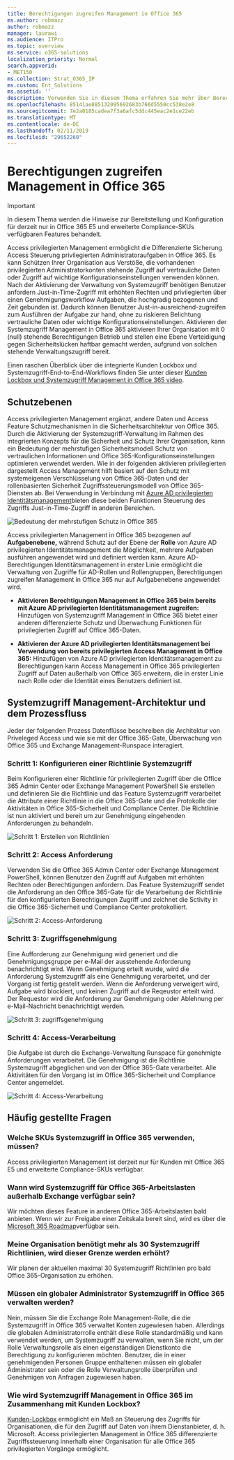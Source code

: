 ```yaml
---
title: Berechtigungen zugreifen Management in Office 365
ms.author: robmazz
author: robmazz
manager: laurawi
ms.audience: ITPro
ms.topic: overview
ms.service: o365-solutions
localization_priority: Normal
search.appverid:
- MET150
ms.collection: Strat_O365_IP
ms.custom: Ent_Solutions
ms.assetid: ''
description: Verwenden Sie in diesem Thema erfahren Sie mehr über Berechtigungen Zugriff auf Management in Office 365
ms.openlocfilehash: 85141ae885132095692683b766d5550cc538e2e8
ms.sourcegitcommit: 7e2a0185cadea7f3a6afc5ddc445eac2e1ce22eb
ms.translationtype: MT
ms.contentlocale: de-DE
ms.lasthandoff: 02/11/2019
ms.locfileid: "29652260"
---
```

# <a name="privileged-access-management-in-office-365"></a>Berechtigungen zugreifen Management in Office 365

> [!IMPORTANT]
> In diesem Thema werden die Hinweise zur Bereitstellung und Konfiguration für derzeit nur in Office 365 E5 und erweiterte Compliance-SKUs verfügbaren Features behandelt.

Access privilegierten Management ermöglicht die Differenzierte Sicherung Access Steuerung privilegierten Administratoraufgaben in Office 365. Es kann Schützen Ihrer Organisation aus Verstöße, die vorhandenen privilegierten Administratorkonten stehende Zugriff auf vertrauliche Daten oder Zugriff auf wichtige Konfigurationseinstellungen verwenden können. Nach der Aktivierung der Verwaltung von Systemzugriff benötigen Benutzer anfordern Just-in-Time-Zugriff mit erhöhten Rechten und privilegierten über einen Genehmigungsworkflow Aufgaben, die hochgradig bezogenen und Zeit gebunden ist. Dadurch können Benutzer Just-in-ausreichend-zugreifen zum Ausführen der Aufgabe zur hand, ohne zu riskieren Belichtung vertrauliche Daten oder wichtige Konfigurationseinstellungen. Aktivieren der Systemzugriff Management in Office 365 aktivieren Ihrer Organisation mit 0 (null) stehende Berechtigungen Betrieb und stellen eine Ebene Verteidigung gegen Sicherheitslücken haftbar gemacht werden, aufgrund von solchen stehende Verwaltungszugriff bereit.

Einen raschen Überblick über die integrierte Kunden Lockbox und Systemzugriff-End-to-End-Workflows finden Sie unter dieser [Kunden Lockbox und Systemzugriff Management in Office 365 video](https://go.microsoft.com/fwlink/?linkid=2066800).

## <a name="layers-of-protection"></a>Schutzebenen

Access privilegierten Management ergänzt, andere Daten und Access Feature Schutzmechanismen in die Sicherheitsarchitektur von Office 365. Durch die Aktivierung der Systemzugriff-Verwaltung im Rahmen des integrierten Konzepts für die Sicherheit und Schutz Ihrer Organisation, kann ein Bedeutung der mehrstufigen Sicherheitsmodell Schutz von vertraulichen Informationen und Office 365-Konfigurationseinstellungen optimieren verwendet werden. Wie in der folgenden aktivieren privilegierten dargestellt Access Management hilft basiert auf den Schutz mit systemeigenen Verschlüsselung von Office 365-Daten und der rollenbasierten Sicherheit Zugriffssteuerungsmodell von Office 365-Diensten ab. Bei Verwendung in Verbindung mit [Azure AD privilegierten Identitätsmanagement](https://docs.microsoft.com/azure/active-directory/active-directory-privileged-identity-management-configure)bieten diese beiden Funktionen Steuerung des Zugriffs Just-in-Time-Zugriff in anderen Bereichen.

![Bedeutung der mehrstufigen Schutz in Office 365](media/pam-layered-protection.png)

Access privilegierten Management in Office 365 bezogenen auf **Aufgabenebene,** während Schutz auf der Ebene der **Rolle** von Azure AD privilegierten Identitätsmanagement die Möglichkeit, mehrere Aufgaben ausführen angewendet wird und definiert werden kann.  Azure AD-Berechtigungen Identitätsmanagement in erster Linie ermöglicht die Verwaltung von Zugriffe für AD-Rollen und Rollengruppen, Berechtigungen zugreifen Management in Office 365 nur auf Aufgabenebene angewendet wird.

- **Aktivieren Berechtigungen Management in Office 365 beim bereits mit Azure AD privilegierten Identitätsmanagement zugreifen:** Hinzufügen von Systemzugriff Management in Office 365 bietet einer anderen differenzierte Schutz und Überwachung Funktionen für privilegierten Zugriff auf Office 365-Daten.

- **Aktivieren der Azure AD privilegierten Identitätsmanagement bei Verwendung von bereits privilegierten Access Management in Office 365:**  Hinzufügen von Azure AD privilegierten Identitätsmanagement zu Berechtigungen kann Access Management in Office 365 privilegierten Zugriff auf Daten außerhalb von Office 365 erweitern, die in erster Linie nach Rolle oder die Identität eines Benutzers definiert ist.  

## <a name="privileged-access-management-architecture-and-process-flow"></a>Systemzugriff Management-Architektur und dem Prozessfluss

Jeder der folgenden Prozess Datenflüsse beschreiben die Architektur von Priveleged Access und wie sie mit der Office 365-Gate, Überwachung von Office 365 und Exchange Management-Runspace interagiert.

### <a name="step-1-configuring-a-privileged-access-policy"></a>Schritt 1: Konfigurieren einer Richtlinie Systemzugriff

Beim Konfigurieren einer Richtlinie für privilegierten Zugriff über die Office 365 Admin Center oder Exchange Management PowerShell Sie erstellen und definieren Sie die Richtlinie und das Feature Systemzugriff verarbeitet die Attribute einer Richtlinie in die Office 365-Gate und die Protokolle der Aktivitäten in Office 365-Sicherheit und Compliance Center. Die Richtlinie ist nun aktiviert und bereit um zur Genehmigung eingehenden Anforderungen zu behandeln.

![Schritt 1: Erstellen von Richtlinien](media/pam-step1-policy-creation.jpg)

### <a name="step-2-access-request"></a>Schritt 2: Access Anforderung

Verwenden Sie die Office 365 Admin Center oder Exchange Management PowerShell, können Benutzer den Zugriff auf Aufgaben mit erhöhten Rechten oder Berechtigungen anfordern. Das Feature Systemzugriff sendet die Anforderung an den Office 365-Gate für die Verarbeitung der Richtlinie für den konfigurierten Berechtigungen Zugriff und zeichnet die Sctivity in die Office 365-Sicherheit und Compliance Center protokolliert.

![Schritt 2: Access-Anforderung](media/pam-step2-access-request.jpg)

### <a name="step-3-access-approval"></a>Schritt 3: Zugriffsgenehmigung

Eine Aufforderung zur Genehmigung wird generiert und die Genehmigungsgruppe per e-Mail der ausstehende Anforderung benachrichtigt wird. Wenn Genehmigung erteilt wurde, wird die Anforderung Systemzugriff als eine Genehmigung verarbeitet, und der Vorgang ist fertig gestellt werden. Wenn die Anforderung verweigert wird, Aufgabe wird blockiert, und keinen Zugriff auf die Reqeustor erteilt wird. Der Requestor wird die Anforderung zur Genehmigung oder Ablehnung per e-Mail-Nachricht benachrichtigt werden.

![Schritt 3: zugriffsgenehmigung](media/pam-step3-access-approval.jpg)

### <a name="step-4-access-processing"></a>Schritt 4: Access-Verarbeitung

Die Aufgabe ist durch die Exchange-Verwaltung Runspace für genehmigte Anforderungen verarbeitet. Die Genehmigung ist die Richtlinie Systemzugriff abgeglichen und von der Office 365-Gate verarbeitet. Alle Aktivitäten für den Vorgang ist im Office 365-Sicherheit und Compliance Center angemeldet.

![Schritt 4: Access-Verarbeitung](media/pam-step4-access-processing.jpg)

## <a name="frequently-asked-questions"></a>Häufig gestellte Fragen

### <a name="what-skus-do-i-need-to-use-privileged-access-in-office-365"></a>Welche SKUs Systemzugriff in Office 365 verwenden, müssen?
Access privilegierten Management ist derzeit nur für Kunden mit Office 365 E5 und erweiterte Compliance-SKUs verfügbar.

### <a name="when-will-privileged-access-be-available-for-office-365-workloads-beyond-exchange"></a>Wann wird Systemzugriff für Office 365-Arbeitslasten außerhalb Exchange verfügbar sein?
Wir möchten dieses Feature in anderen Office 365-Arbeitslasten bald anbieten. Wenn wir zur Freigabe einer Zeitskala bereit sind, wird es über die [Microsoft 365 Roadmap](https://www.microsoft.com/microsoft-365/roadmap)verfügbar sein.

### <a name="my-organization-needs-more-than-30-privileged-access-polices-will-this-limit-be-increased"></a>Meine Organisation benötigt mehr als 30 Systemzugriff Richtlinien, wird dieser Grenze werden erhöht?

Wir planen der aktuellen maximal 30 Systemzugriff Richtlinien pro bald Office 365-Organisation zu erhöhen.

### <a name="do-i-need-to-be-a-global-admin-to-manage-privileged-access-in-office-365"></a>Müssen ein globaler Administrator Systemzugriff in Office 365 verwalten werden?
Nein, müssen Sie die Exchange Role Management-Rolle, die die Systemzugriff in Office 365 verwaltet Konten zugewiesen haben. Allerdings die globalen Administratorrolle enthält diese Rolle standardmäßig und kann verwendet werden, um Systemzugriff zu verwalten, wenn Sie nicht, um der Rolle Verwaltungsrolle als einen eigenständigen Dienstkonto die Berechtigung zu konfigurieren möchten. Benutzer, die in einer genehmigenden Personen Gruppe enthaltenen müssen ein globaler Administrator sein oder die Rolle Verwaltungsrolle überprüfen und Genehmigen von Anfragen zugewiesen haben. 

### <a name="how-is-privileged-access-management-in-office-365-related-to-customer-lockbox"></a>Wie wird Systemzugriff Management in Office 365 im Zusammenhang mit Kunden Lockbox?
[Kunden-Lockbox](https://docs.microsoft.com/office365/admin/manage/customer-lockbox-requests) ermöglicht ein Maß an Steuerung des Zugriffs für Organisationen, die für den Zugriff auf Daten von ihrem Dienstanbieter, d. h. Microsoft. Access privilegierten Management in Office 365 differenzierte Zugriffssteuerung innerhalb einer Organisation für alle Office 365 privilegierten Vorgänge ermöglicht.
